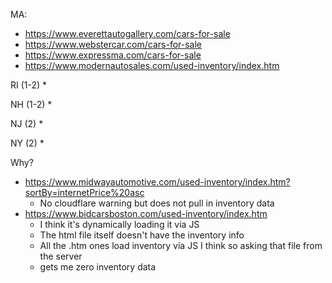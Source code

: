 
MA:
* https://www.everettautogallery.com/cars-for-sale
* https://www.webstercar.com/cars-for-sale
* https://www.expressma.com/cars-for-sale
* https://www.modernautosales.com/used-inventory/index.htm 


RI (1-2)
* 

NH (1-2)
* 

NJ (2)
* 

NY (2)
* 


Why?
* https://www.midwayautomotive.com/used-inventory/index.htm?sortBy=internetPrice%20asc
  - No cloudflare warning but does not pull in inventory data
* https://www.bidcarsboston.com/used-inventory/index.htm
  - I think it's dynamically loading it via JS
  - The html file itself doesn't have the inventory info
  - All the .htm ones load inventory via JS I think so asking that file from the server
  - gets me zero inventory data


